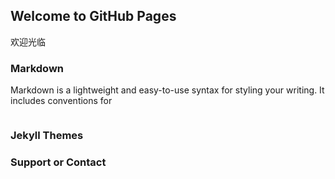 ## Welcome to GitHub Pages

欢迎光临
### Markdown

Markdown is a lightweight and easy-to-use syntax for styling your writing. It includes conventions for

```markdown

```


### Jekyll Themes



### Support or Contact


